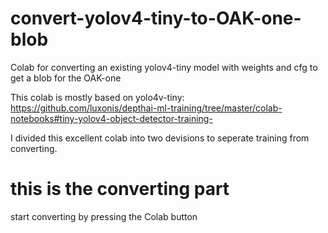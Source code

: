 # convert-yolov4-tiny-to-OAK-one-blob
Colab for converting an existing yolov4-tiny model with weights and cfg to get a blob for the OAK-one

This colab is mostly based on yolo4v-tiny: https://github.com/luxonis/depthai-ml-training/tree/master/colab-notebooks#tiny-yolov4-object-detector-training-

I divided this excellent colab into two devisions to seperate training from converting.

# this is the converting part

start converting by pressing the Colab button
